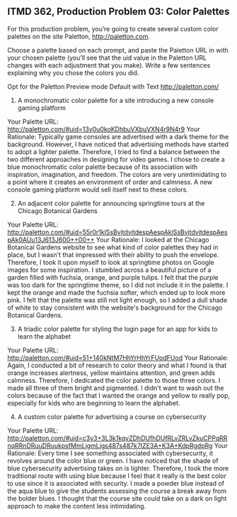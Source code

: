 ## ITMD 362, Production Problem 03: Color Palettes

For this production problem, you’re going to create several custom color palettes on the site
Paletton, http://paletton.com.

Choose a palette based on each prompt, and paste the Paletton URL in with your chosen palette
(you’ll see that the uid value in the Paletton URL changes with each adjustment that you make).
Write a few sentences explaining why you chose the colors you did.

Opt for the Paletton Preview mode Default with Text http://paletton.com/

1. A monochromatic color palette for a site introducing a new console gaming platform

Your Palette URL: http://paletton.com/#uid=13v0u0koKDhbuVXbuVXN4r9N4r9
Your Rationale: Typically game consoles are advertised with a dark theme for the background.
However, I have noticed that advertising methods have started to adopt a lighter
palette. Therefore, I tried to find a balance between the two different
approaches in designing for video games. I chose to create a blue monochromatic
color palette because of its association with inspiration, imagination, and
freedom. The colors are very unintimidating to a point where it creates an
environment of order and calmness. A new console gaming platform would sell
itself next to these colors.

2. An adjacent color palette for announcing springtime tours at the Chicago Botanical Gardens

Your Palette URL: http://paletton.com/#uid=55r0r1klSsBvjtdvjtdespAespAklSsBvjtdvjtdespAespAk0AUu13J613J600++00++
Your Rationale: I looked at the Chicago Botanical Gardens website to see what kind of color
palettes they had in place, but I wasn't that impressed with their ability to
push the envelope. Therefore, I took it upon myself to look at springtime photos
on Google images for some inspiration. I stumbled across a beautiful picture of
a garden filled with fuchsia, orange, and purple tulips. I felt that the purple
was too dark for the springtime theme, so I did not include it in the palette. I
kept the orange and made the fuchsia softer, which ended up to look more pink. I
felt that the palette was still not light enough, so I added a dull shade of
white to stay consistent with the website's background for the Chicago Botanical
Gardens.

3. A triadic color palette for styling the login page for an app for kids to learn the alphabet

Your Palette URL: http://paletton.com/#uid=51+140kNtM7HhYrHhYrFUodFUod
Your Rationale: Again, I conducted a bit of research to color theory and what I found is that
orange increases alertness, yellow maintains attention, and green adds calmness.
Therefore, I dedicated the color palette to those three colors. I made all three
of them bright and pigmented. I didn't want to wash out the colors because of
the fact that I wanted the orange and yellow to really pop, especially for kids
who are beginning to learn the alphabet.

4. A custom color palette for advertising a course on cybersecurity

Your Palette URL: http://paletton.com/#uid=c3y3+3L3k1kqvZDhDUfhDUfRLvZRLvZkuCPPqRRnqRRnDRuuDRuukpsfMmLjgmLjgs487s487k7IZE3A+K3A+KdpRgdpRg
Your Rationale: Every time I see something associated with cybersecurity, it revolves around the color blue or green. I have noticed that the shade of blue cybersecurity advertising takes on is lighter. Therefore, I took the more traditional route with using blue because I feel that it really is the best color to use since it is associated with security. I made a powder blue instead of the aqua blue to give the students assessing the course a break away from the bolder blues. I thought that the course site could take on a dark on light approach to make the content less intimidating.
